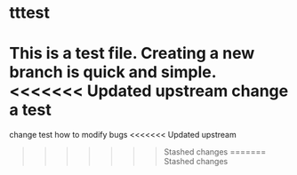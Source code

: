 # tttest
This is a test file.
Creating a new branch is quick and simple.
<<<<<<< Updated upstream
change a test
=======
change test
how to modify bugs
<<<<<<< Updated upstream
>>>>>>> Stashed changes
=======
>>>>>>> Stashed changes

